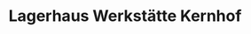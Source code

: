 ---
title: "Lagerhaus Werkstätte Kernhof"
url: /st-aegyd-am-neuwalde/lagerhaus-werkstaette-kernhof/
shop: Autowerkstatt
---